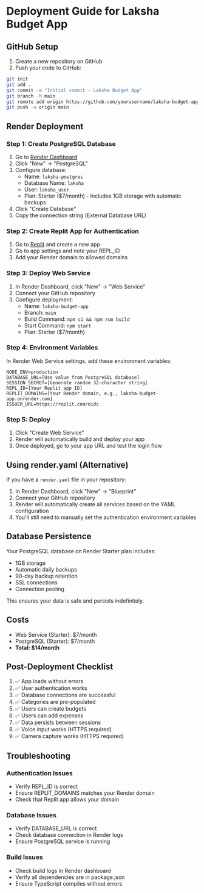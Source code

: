 # Deployment Guide for Laksha Budget App

## GitHub Setup

1. Create a new repository on GitHub
2. Push your code to GitHub:

```bash
git init
git add .
git commit -m "Initial commit - Laksha Budget App"
git branch -M main
git remote add origin https://github.com/yourusername/laksha-budget-app.git
git push -u origin main
```

## Render Deployment

### Step 1: Create PostgreSQL Database

1. Go to [Render Dashboard](https://dashboard.render.com)
2. Click "New" → "PostgreSQL"
3. Configure database:
   - Name: `laksha-postgres`
   - Database Name: `laksha`
   - User: `laksha_user`
   - Plan: Starter ($7/month) - Includes 1GB storage with automatic backups
4. Click "Create Database"
5. Copy the connection string (External Database URL)

### Step 2: Create Replit App for Authentication

1. Go to [Replit](https://replit.com) and create a new app
2. Go to app settings and note your REPL_ID
3. Add your Render domain to allowed domains

### Step 3: Deploy Web Service

1. In Render Dashboard, click "New" → "Web Service"
2. Connect your GitHub repository
3. Configure deployment:
   - Name: `laksha-budget-app`
   - Branch: `main`
   - Build Command: `npm ci && npm run build`
   - Start Command: `npm start`
   - Plan: Starter ($7/month)

### Step 4: Environment Variables

In Render Web Service settings, add these environment variables:

```
NODE_ENV=production
DATABASE_URL=[Use value from PostgreSQL database]
SESSION_SECRET=[Generate random 32-character string]
REPL_ID=[Your Replit app ID]
REPLIT_DOMAINS=[Your Render domain, e.g., laksha-budget-app.onrender.com]
ISSUER_URL=https://replit.com/oidc
```

### Step 5: Deploy

1. Click "Create Web Service"
2. Render will automatically build and deploy your app
3. Once deployed, go to your app URL and test the login flow

## Using render.yaml (Alternative)

If you have a `render.yaml` file in your repository:

1. In Render Dashboard, click "New" → "Blueprint"
2. Connect your GitHub repository
3. Render will automatically create all services based on the YAML configuration
4. You'll still need to manually set the authentication environment variables

## Database Persistence

Your PostgreSQL database on Render Starter plan includes:
- 1GB storage
- Automatic daily backups
- 90-day backup retention
- SSL connections
- Connection pooling

This ensures your data is safe and persists indefinitely.

## Costs

- Web Service (Starter): $7/month
- PostgreSQL (Starter): $7/month
- **Total: $14/month**

## Post-Deployment Checklist

1. ✅ App loads without errors
2. ✅ User authentication works
3. ✅ Database connections are successful
4. ✅ Categories are pre-populated
5. ✅ Users can create budgets
6. ✅ Users can add expenses
7. ✅ Data persists between sessions
8. ✅ Voice input works (HTTPS required)
9. ✅ Camera capture works (HTTPS required)

## Troubleshooting

### Authentication Issues
- Verify REPL_ID is correct
- Ensure REPLIT_DOMAINS matches your Render domain
- Check that Replit app allows your domain

### Database Issues
- Verify DATABASE_URL is correct
- Check database connection in Render logs
- Ensure PostgreSQL service is running

### Build Issues
- Check build logs in Render dashboard
- Verify all dependencies are in package.json
- Ensure TypeScript compiles without errors